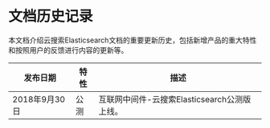 # 文档历史记录

本文档介绍云搜索Elasticsearch文档的重要更新历史，包括新增产品的重大特性和按照用户的反馈进行内容的更新等。

|发布日期|特性|描述|
|-|-|-|
|2018年9月30日|公测|互联网中间件-云搜索Elasticsearch公测版上线。|
